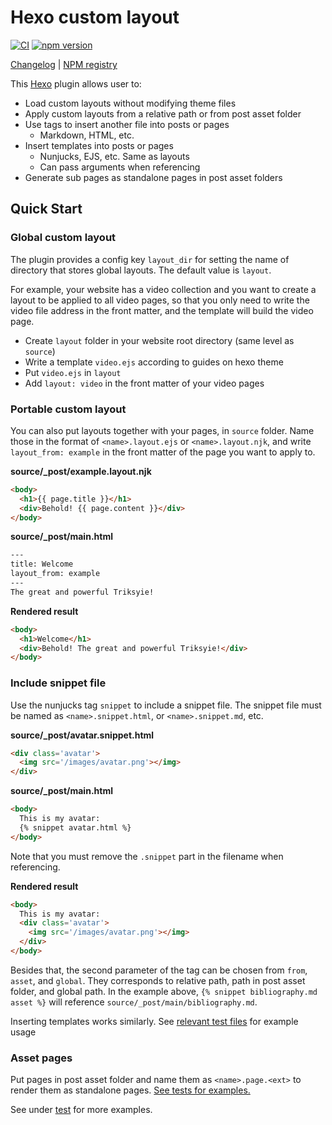 # Hexo custom layout

[![CI](https://github.com/geezmolycos/hexo-custom-layout/actions/workflows/ci.yml/badge.svg)](https://github.com/geezmolycos/hexo-custom-layout/actions/workflows/ci.yml)
[![npm version](https://badge.fury.io/js/hexo-custom-layout.svg)](https://badge.fury.io/js/hexo-custom-layout)

[Changelog](./CHANGELOG.md) | [NPM registry](https://www.npmjs.com/package/hexo-custom-layout)

This [Hexo](https://github.com/hexojs/hexo) plugin allows user to:

- Load custom layouts without modifying theme files
- Apply custom layouts from a relative path or from post asset folder
- Use tags to insert another file into posts or pages
  - Markdown, HTML, etc.
- Insert templates into posts or pages
  - Nunjucks, EJS, etc. Same as layouts
  - Can pass arguments when referencing
- Generate sub pages as standalone pages in post asset folders


## Quick Start

### Global custom layout

The plugin provides a config key `layout_dir` for setting the name of directory that stores global layouts.
The default value is `layout`.

For example, your website has a video collection and you want to create a layout to be applied to all video pages, so that you only need to write the video file address in the front matter, and the template will build the video page.

- Create `layout` folder in your website root directory (same level as `source`)
- Write a template `video.ejs` according to guides on hexo theme
- Put `video.ejs` in `layout`
- Add `layout: video` in the front matter of your video pages

### Portable custom layout

You can also put layouts together with your pages, in `source` folder. Name those in the format of `<name>.layout.ejs` or `<name>.layout.njk`, and write `layout_from: example` in the front matter of the page you want to apply to.

**source/_post/example.layout.njk**
```html
<body>
  <h1>{{ page.title }}</h1>
  <div>Behold! {{ page.content }}</div>
</body>
```

**source/_post/main.html**
```html
---
title: Welcome
layout_from: example
---
The great and powerful Triksyie!
```

**Rendered result**
```html
<body>
  <h1>Welcome</h1>
  <div>Behold! The great and powerful Triksyie!</div>
</body>
```

### Include snippet file

Use the nunjucks tag `snippet` to include a snippet file. The snippet file must be named as `<name>.snippet.html`, or `<name>.snippet.md`, etc.

**source/_post/avatar.snippet.html**
```html
<div class='avatar'>
  <img src='/images/avatar.png'></img>
</div>
```

**source/_post/main.html**
```html
<body>
  This is my avatar:
  {% snippet avatar.html %}
</body>
```

Note that you must remove the `.snippet` part in the filename when referencing.

**Rendered result**
```html
<body>
  This is my avatar:
  <div class='avatar'>
    <img src='/images/avatar.png'></img>
  </div>
</body>
```

Besides that, the second parameter of the tag can be chosen from `from`, `asset`, and `global`.
They corresponds to relative path, path in post asset folder, and global path.
In the example above, `{% snippet bibliography.md asset %}` will reference `source/_post/main/bibliography.md`.

Inserting templates works similarly. See [relevant test files](./test/fixture/site/source/_posts/layout_tag/) for example usage

### Asset pages

Put pages in post asset folder and name them as `<name>.page.<ext>` to render them as standalone pages.
[See tests for examples.](./test/fixture/site/source/_posts/asset_pages/)

See under [test](./test/) for more examples.

